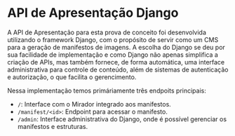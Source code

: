 # API de Apresentação Django

A API de Apresentação para esta prova de conceito foi desenvolvida utilizando o framework Django, com o propósito de servir como um CMS para a geração de manifestos de imagens. A escolha do Django se deu por sua facilidade de implementação e como Django não apenas simplifica a criação de APIs, mas também fornece, de forma automática, uma interface administrativa para controle de conteúdo, além de sistemas de autenticação e autorização, o que facilita o gerencimento.

Nessa implementação temos primáriamente três endpoits principais:

- `/`: Interface com o Mirador integrado aos manifestos.
- `/manifest/<id>`: Endpoint para acessar o manifesto.
- `/admin`: Interface administrativa do Django, onde é possível gerenciar os manifestos e estruturas.
